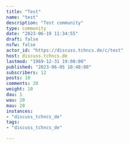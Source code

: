 ```yaml
---
title: "Test" 
name: "test"
description: "Test community"
type: community
date: "2023-06-19 11:34:55"
draft: false
nsfw: false
actor_id: "https://discuss.tchncs.de/c/test"
host: discuss.tchncs.de
lastmod: "1969-12-31 19:00:00"
published: "2023-06-05 18:48:08"
subscribers: 12
posts: 10
comments: 20
weight: 10
dau: 1
wau: 20
mau: 28
instances:
- "discuss_tchncs_de"
tags: 
- "discuss_tchncs_de"

---
```


